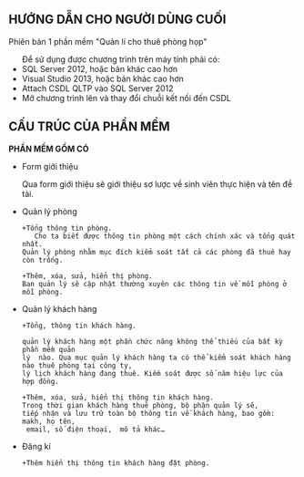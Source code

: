 ﻿## HƯỚNG DẪN CHO NGƯỜI DÙNG CUỐI

Phiên bản 1 phần mềm "Quản lí cho thuê phòng họp"


<ul>
Để sử dụng được chương trình trên máy tính phải có:
  <li>SQL Server 2012, hoặc bản khác cao hơn</li>
  <li>Visual Studio 2013, hoặc bản khác cao hơn</li>
  <li>Attach CSDL QLTP vào SQL Server 2012 </li>
  <li>Mở chương trình lên và thay đổi chuỗi kết nối đến CSDL </li>
</ul>

## CẤU TRÚC CỦA PHẦN MỀM 

**PHẦN MỀM GỒM CÓ**

<ul>
  <li>Form giới thiệu</li>

Qua form giới thiệu sẽ giới thiệu sơ lược về sinh viên thực hiện và tên đề tài.

  

<li>Quản lý phòng</li>

	+Tổng thông tin phòng.
	   Cho ta biết được thông tin phòng một cách chính xác và tổng quát nhất.
	Quản lý phòng nhằm mục đích kiểm soát tất cả các phòng đã thuê hay còn trống. 

	+Thêm, xóa, sửa, hiển thị phòng.
	Ban quản lý sẽ cập nhật thường xuyên các thông tin về mỗi phòng ở mỗi phòng.

  <li>Quản lý khách hàng</li>

	+Tổng, thông tin khách hàng.

	quản lý khách hàng một phần chức năng không thể thiếu của bất kỳ phần mềm quản 
	lý  nào. Qua mục quản lý khách hàng ta có thể kiểm soát khách hàng nào thuê phòng tại công ty,
	lý lịch khách hàng đang thuê. Kiếm soát được số năm hiệu lực của hợp đồng.

	+Thêm, xóa, sửa, hiển thị thông tin khách hàng.
	Trong thời gian khách hàng thuê phòng, bộ phận quản lý sẽ,
	tiếp nhận và lưu trữ toàn bộ thông tin về khách hàng, bao gồm: makh, họ tên,
	 email, số điện thoại,  mô tả khác…

  <li>Đăng kí</li>

	+Thêm hiển thị thông tin khách hàng đặt phòng.
	
 